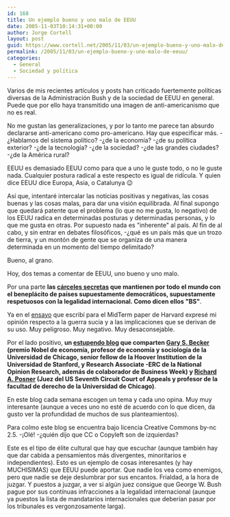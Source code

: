 ```yaml
---
id: 168
title: Un ejemplo bueno y uno malo de EEUU
date: 2005-11-03T10:14:31+00:00
author: Jorge Cortell
layout: post
guid: https://www.cortell.net/2005/11/03/un-ejemplo-bueno-y-uno-malo-de-eeuu/
permalink: /2005/11/03/un-ejemplo-bueno-y-uno-malo-de-eeuu/
categories:
  - General
  - Sociedad y polí­tica
---
```

Varios de mis recientes artí­culos y posts han criticado fuertemente polí­ticas diversas de la Administración Bush y de la sociedad de EEUU en general. Puede que por ello haya transmitido una imagen de anti-americanismo que no es real.

No me gustan las generalizaciones, y por lo tanto me parece tan absurdo declararse anti-americano como pro-americano. Hay que especificar más. -¿Hablamos del sistema polí­tico? -¿de la economí­a? -¿de su polí­tica exterior? -¿de la tecnologí­a? -¿de la sociedad? -¿de las grandes ciudades? -¿de la América rural?

EEUU es demasiado EEUU como para que a uno le guste todo, o no le guste nada. Cualquier postura radical a este respecto es igual de ridí­cula. Y quien dice EEUU dice Europa, Asia, o Catalunya 😉

Así­ que, intentaré intercalar las noticias positivas y negativas, las cosas buenas y las cosas malas, para dar una visión equilibrada. Al final supongo que quedará patente que el problema (lo que no me gusta, lo negativo) de los EEUU radica en determinadas posturas y determinadas personas, y lo que me gusta en otras. Por supuesto nada es "inherente" al paí­s. Al fin de al cabo, y sin entrar en debates filosóficos, -¿qué es un paí­s más que un trozo de tierra, y un montón de gente que se organiza de una manera determinada en un momento del tiempo delimitado?

Bueno, al grano.

Hoy, dos temas a comentar de EEUU, uno bueno y uno malo.

Por una parte **las [cárceles secretas](https://www.20minutos.es/noticia/61474/0/SEGURIDAD/PRISIONES/CIA/) que mantienen por todo el mundo con el beneplácito de paí­ses supuestamente democráticos, supuestamente respetuosos con la legalidad internacional. Como dicen ellos "BS"**.

Ya en el [ensayo](https://www.cortell.net/2005/10/26/harvard-midterm-paper-govt-e-1045/) que escribí­ para el MidTerm paper de Harvard expresé mi opinión respecto a la guerra sucia y a las implicaciones que se derivan de su uso. Muy peligroso. Muy negativo. Muy desaconsejable.

Por el lado positivo, **un [estupendo blog](https://www.becker-posner-blog.com/) que comparten [Gary S. Becker](https://home.uchicago.edu/~gbecker/) (premio Nobel de economí­a, profesor de economí­a y sociologí­a de la Universidad de Chicago, senior fellow de la Hoover Institution de la Universidad de Stanford, y Research Associate -ERC de la National Opinion Research, además de colaborador de Business Week) y [Richard A. Posner](https://home.uchicago.edu/~rposner/) (Juez del US Seventh Circuit Court of Appeals y profesor de la facultad de derecho de la Universidad de Chicago)**.

En este blog cada semana escogen un tema y cada uno opina. Muy muy interesante (aunque a veces uno no esté de acuerdo con lo que dicen, da gusto ver la profundidad de muchos de sus planteamientos).

Para colmo este blog se encuentra bajo licencia Creative Commons by-nc 2.5. -¡Olé! -¿quién dijo que CC o Copyleft son de izquierdas?

Este es el tipo de élite cultural que hay que escuchar (aunque también hay que dar cabida a pensamientos más divergentes, minoritarios e independientes). Esto es un ejemplo de cosas interesantes (y hay MUCHISIMAS) que EEUU puede aportar. Que nadie los vea como enemigos, pero que nadie se deje deslumbrar por sus encantos. Frialdad, a la hora de juzgar. Y puestos a juzgar, a ver si algún juez consigue que George W. Bush pague por sus contí­nuas infracciones a la legalidad internacional (aunque ya puestos la lista de mandatarios internacionales que deberí­an pasar por los tribunales es vergonzosamente larga).